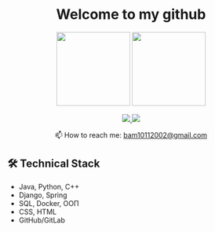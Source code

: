 <h1 align='center' >Welcome to my github</h1>

<p align='center'>
   <a href="https://github-readme-stats.vercel.app/api?username=bam10112002&show_icons=true&count_private=true"><img
           height=150
           src="https://github-readme-stats.vercel.app/api?username=bam10112002&show_icons=true&count_private=true"/></a>
   <a href="https://github.com/bam10112002/github-readme-stats"><img height=150
                                                                  src="https://github-readme-stats.vercel.app/api/top-langs/?username=bam10112002&layout=compact"/></a>
</p>

<p align='center'>
   <a href="https://vk.com/abuloviatov/">
       <img src="https://img.shields.io/badge/вконтакте-%232E87FB.svg?&style=for-the-badge&logo=vk&logoColor=white"/>
   </a>
   <a href="https://t.me/Artembulov">
       <img src="https://img.shields.io/badge/Telegram-2CA5E0?style=for-the-badge&logo=telegram&logoColor=white"/>
   </a>
<p align='center'>
<p align='center'>
   📫 How to reach me: <a href='mailto:bam10112002@gmail.com'>bam10112002@gmail.com</a>
</p>

## 🛠 Technical Stack
*  Java, Python, C++
*  Django, Spring
*  SQL, Docker, OOП
*  CSS, HTML
*  GitHub/GitLab
